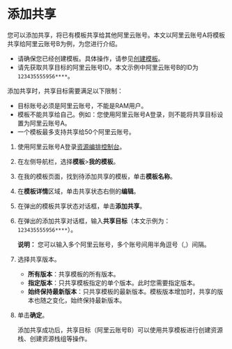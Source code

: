 # 添加共享

您可以添加共享，将已有模板共享给其他阿里云账号。本文以阿里云账号A将模板共享给阿里云账号B为例，为您进行介绍。

-   请确保您已经创建模板。具体操作，请参见[创建模板](/cn.zh-CN/模板/管理模板/我的模板/创建模板.md)。
-   请先获取共享目标的阿里云账号ID。本文示例中阿里云账号B的ID为`123435555956****`。

添加共享时，共享目标需要满足以下限制：

-   目标账号必须是阿里云账号，不能是RAM用户。
-   模板不能共享给自己。例如：您使用阿里云账号A登录，则不能将共享目标设置为阿里云账号A。
-   一个模板最多支持共享给50个阿里云账号。

1.  使用阿里云账号A登录[资源编排控制台](http://ros.console.aliyun.com)。

2.  在左侧导航栏，选择**模板**\>**我的模板**。

3.  在我的模板页面，找到待添加共享的模板，单击**模板名称**。

4.  在**模板详情**区域，单击共享状态右侧的**编辑**。

5.  在弹出的模板共享状态对话框，单击**添加共享**。

6.  在弹出的添加共享对话框，输入**共享目标**（本文示例为：`123435555956****`）。

    **说明：** 您可以输入多个阿里云账号，多个账号间用半角逗号（,）间隔。

7.  选择共享版本。

    -   **所有版本**：共享模板的所有版本。
    -   **指定版本**：只共享模板指定的单个版本。此时您需要指定版本。
    -   **始终保持最新版本**：只共享模板的最新版本。模板版本增加时，共享的版本也随之变化，始终保持最新版本。
8.  单击**确定**。

    添加共享成功后，共享目标（阿里云账号B）可以使用共享模板进行创建资源栈、创建资源栈组等操作。


